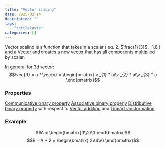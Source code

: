 ```yaml
---
title: "Vector scaling"
date: 2025-02-14
description: ""
tags: 
  - "zettlekasten"
categories: []
---
```


Vector scaling is a [function](Function%20in%20Mathematics.md) that takes in a scalar ( eg. 2, $\frac{1}{3}$, -1.8 ) and a [Vector](Vector.md) and creates a new vector that has all components multiplied by scalar.

In general for 3d vector:
$$\vec{R} = a * \vec{v} = \begin{bmatrix} v _{1} * a\\v _{2} * a\\v _{3} * a \end{bmatrix}$$

### Properties
[Communicative binary property](Communicative%20binary%20property.md)
[Associative binary property](Associative%20binary%20property.md)
[Distributive binary property](Distributive%20binary%20property.md) with respect to [Vector addition](Vector%20addition.md) and [Linear transformation](Linear%20transformation.md)

### Example

$$A = \begin{bmatrix} 1\\2\\3 \end{bmatrix}$$
$$B = A * 2 = \begin{bmatrix} 2\\4\\6 \end{bmatrix}$$